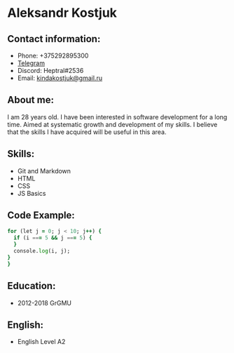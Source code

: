 # Aleksandr Kostjuk
## Contact information:
* Phone: +375292895300
* [Telegram](https://t.me/Heptral)
* Discord: Heptral#2536
* Email: kindakostjuk@gmail.ru
## About me:
 I am 28 years old. I have been interested in software development for a long time. Aimed at systematic growth and development of my skills. I believe that the skills I have acquired will be useful in this area.
 ## Skills:
 * Git and Markdown
 * HTML 
 * CSS
 * JS Basics
 ## Code Example:
 ```for (let i = 0; i < 10; i++) {
 for (let j = 0; j < 10; j++) {
   if (i === 5 && j === 5) {
   }
   console.log(i, j);
 }
}
```
## Education:
* 2012-2018 GrGMU
## English:
* English Level A2